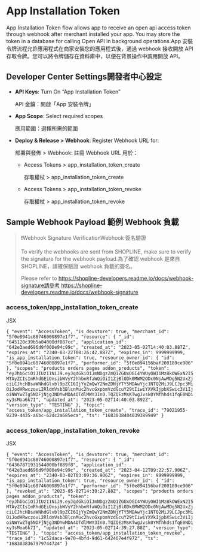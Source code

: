# **App Installation Token**

App Installation Token flow allows app to receive an open api access token through webhook after merchant installed your app. You may store the token in a database for calling Open API in background operations.App 安裝令牌流程允許應用程式在商家安裝您的應用程式後，通過 webhook 接收開放 API 存取令牌。您可以將令牌儲存在資料庫中，以便在背景操作中調用開放 API。

## **Developer Center Settings開發者中心設定**

- **API Keys**: Turn On “App Installation Token”
    
    API 金鑰：開啟「App 安裝令牌」
    
- **App Scope**: Select required scopes
    
    應用範圍：選擇所需的範圍
    
- **Deploy & Release > Webhook**: Register Webhook URL for:
    
    部署與發佈 > Webhook: 註冊 Webhook URL 用於：
    
    - Access Tokens > app_installation_token_create
        
        存取權杖 > app_installation_token_create
        
    - Access Tokens > app_installation_token_revoke
        
        存取權杖 > app_installation_token_revoke
        

## **Sample Webhook Payload 範例 Webhook 負載**

> ❗️Webhook Signature VerificationWebhook 簽名驗證
> 
> 
> To verify the webhooks are sent from SHOPLINE, make sure to verify the signature for the webhook payload.為了確認 webhook 是來自 SHOPLINE，請確保驗證 webhook 負載的簽名。
> 
> Please refer to https://shopline-developers.readme.io/docs/webhook-signature請參考 https://shopline-developers.readme.io/docs/webhook-signature
> 

### **access_token/app_installation_token_create**

JSX

`{
  "event": "AccessToken",
  "is_devstore": true,
  "merchant_id": "5f0e8941c68746000897e1f7",
  "resource": {
    "_id": "645120c39b5a04000df887cc",
    "application_id": "642e3aed696d9f000e94c99c",
    "created_at": "2023-05-02T14:40:03.887Z",
    "expires_at": "2340-03-22T08:26:42.887Z",
    "expires_in": 9999999999,
    "is_app_installation_token": true,
    "resource_owner_id": {
      "id": "5f0e8941c68746000897e1f7",
      "performer_id": "5f0e894156baf200189ce906"
    },
    "scopes": "products orders pages addon_products",
    "token": "eyJhbGciOiJIUzI1NiJ9.eyJqdGkiOiJmNDgzZmQ1ZGUxOGI4YWUyOWI1MzBkOWExN2I5MTAyZCIsImRhdGEiOnsibWVyY2hhbnRfaWQiOiI1ZjBlODk0MWM2ODc0NjAwMDg5N2UxZjciLCJhcHBsaWNhdGlvbl9pZCI6IjYyZmQwY2NmZDNjYTY5MDAwYjc1NTQ2MiJ9LCJpc3MiOiJodHRwczovL2RldmVsb3BlcnMuc2hvcGxpbmVzdGcuY29tIiwiYXVkIjpbXSwic3ViIjoiNWYwZTg5NDFjNjg3NDYwMDA4OTdlMWY3In0.TQZQEzMsKTwgJvsk0YMfhhds1fqE0NDixy3sMoa6k7I",
    "updated_at": "2023-05-02T14:40:03.892Z",
    "version_type": "TESTING"
  },
  "topic": "access_token/app_installation_token_create",
  "trace_id": "79021955-9239-4435-a6bc-62dc2a685eca",
  "ts": "1683038404039389949"
}`

### **access_token/app_installation_token_revoke**

JSX

`{
  "event": "AccessToken",
  "is_devstore": true,
  "merchant_id": "5f0e8941c68746000897e1f7",
  "resource": {
    "_id": "64367871931544000bf889f8",
    "application_id": "642e3aed696d9f000e94c99c",
    "created_at": "2023-04-12T09:22:57.906Z",
    "expires_at": "2340-03-02T03:09:36.906Z",
    "expires_in": 9999999999,
    "is_app_installation_token": true,
    "resource_owner_id": {
      "id": "5f0e8941c68746000897e1f7",
      "performer_id": "5f0e894156baf200189ce906"
    },
    "revoked_at": "2023-05-02T14:39:27.88Z",
    "scopes": "products orders pages addon_products",
    "token": "eyJhbGciOiJIUzI1NiJ9.eyJqdGkiOiJmNDgzZmQ1ZGUxOGI4YWUyOWI1MzBkOWExN2I5MTAyZCIsImRhdGEiOnsibWVyY2hhbnRfaWQiOiI1ZjBlODk0MWM2ODc0NjAwMDg5N2UxZjciLCJhcHBsaWNhdGlvbl9pZCI6IjYyZmQwY2NmZDNjYTY5MDAwYjc1NTQ2MiJ9LCJpc3MiOiJodHRwczovL2RldmVsb3BlcnMuc2hvcGxpbmVzdGcuY29tIiwiYXVkIjpbXSwic3ViIjoiNWYwZTg5NDFjNjg3NDYwMDA4OTdlMWY3In0.TQZQEzMsKTwgJvsk0YMfhhds1fqE0NDixy3sMoa6k7I",
    "updated_at": "2023-05-02T14:39:27.88Z",
    "version_type": "TESTING"
  },
  "topic": "access_token/app_installation_token_revoke",
  "trace_id": "1c52daca-9e70-4bfd-9d61-642467e4f972",
  "ts": "1683038367979744724"
}`
